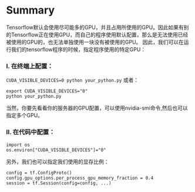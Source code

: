 # Summary

Tensorflow默认会使用尽可能多的GPU，并且占用所使用的GPU。因此如果有别的Tensorflow正在使用GPU，而自己的程序使用默认配置，那么是无法使用已经被使用的GPU的，也无法单独使用一块没有被使用的GPU。 
因此，我们可以在运行我们的tensorflow程序的时候，指定程序使用的特定GPU：

### Ⅰ. 在终端上配置：
```CUDA_VISIBLE_DEVICES=0 python your_python.py```
或者：
```
export CUDA_VISIBLE_DEVICES="0"
python your_python.py
```
当然，你要先看看你的服务器的GPU配置，可以使用nvidia-smi命令,然后也可以指定多个GPU。

### Ⅱ. 在代码中配置：
```
import os
os.environ["CUDA_VISIBLE_DEVICES"]="0"
```
另外，我们也可以指定我们使用的显存比例：
```
config = tf.ConfigProto()
config.gpu_options.per_process_gpu_memory_fraction = 0.4
session = tf.Session(config=config, ...)
```

